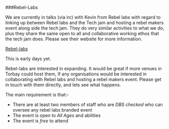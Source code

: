 ###Rebel-Labs

We are currently in talks (via irc) with Kevin from Rebel labs with regard to linking up between Rebel labs and the Tech jam and hosting a rebel makers event along side the tech jam.  They do very similar activities to what we do, plus they share the same open to all and collaborative working ethos that the tech jam does.  Please see their website for more information. 

[Rebel-labs](rebellabs.co.uk)

This is early days yet. 

Rebel-labs are interested in expanding. It would be great if more venues in Torbay could host them, If any organisations would be interested in collaborating with Rebel labs and hosting a rebel makers event. Please get in touch with them directly,  and lets see what happens. 

The main requirement is that:-
* There are at least two members of staff who are _DBS checked_ who can oversee any rebel labs branded event
* The event is open to _All Ages_ and abilities
* The event is _free_ to attend




